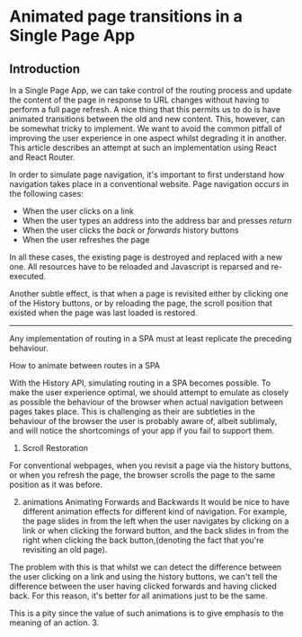 # Animated page transitions in a Single Page App

##  Introduction
In a Single Page App, we can take control of the routing process and update the content of the page in response to URL changes without having to perform a full page refresh. 
A nice thing that this permits us to do is have animated transitions between the old and new content. This, however, can be somewhat tricky to implement. We want to avoid the common pitfall of improving the user experience in one aspect whilst degrading it in another.  This article describes an attempt at such an implementation using React and React Router.

In order to simulate page navigation, it's important to first understand how navigation takes place in a conventional website. 
Page navigation occurs in the following cases:
* When the user clicks on a link
* When the user types an address into the address bar and presses *return*
* When the user clicks the *back* or *forwards* history buttons
* When the user refreshes the page

In all these cases, the existing page is destroyed and replaced with a new one. All resources have to be reloaded and Javascript is reparsed and re-executed.

Another subtle effect, is that when a page is revisited either by clicking one of the History buttons, or by reloading the page, the scroll position that existed when the page was last loaded is restored.

______

Any implementation of routing in a SPA must at least replicate the preceding behaviour.


How to animate between routes in a SPA

With the History API, simulating routing in a SPA becomes possible. To make the user experience optimal, we should attempt to emulate as closely as possible the behaviour of the browser when actual navigation between pages takes place. This is challenging as their are subtleties in the behaviour of the browser the user is probably aware of, albeit sublimaly, and will notice the shortcomings of your app if you fail to support them.

1. Scroll Restoration

For conventional webpages, when you revisit a page via the history buttons, or when you refresh the page, the browser scrolls the page to the same position as it was before.

2. animations
Animating Forwards and Backwards
It would be nice to have different animation effects for different kind of navigation.
For example, the page slides in from the left when the user navigates by clicking on a link or when clicking the forward button, and the back slides in from the right when clicking the back button,(denoting the fact that you're revisiting an old page).

The problem with this is that whilst we can detect the difference between the user clicking on a link and using the history buttons, we can't tell the difference between the user having clicked forwards and having clicked back. For this reason, it's better for all animations just to be the same. 

This is a pity since the value of such animations is to give emphasis to the meaning of an action.
3. 
